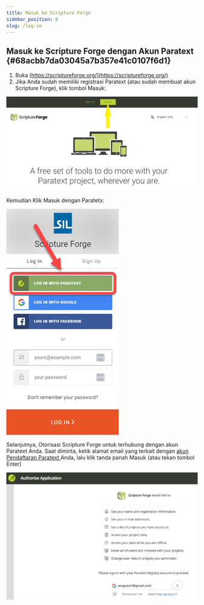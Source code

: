 ```yaml
---
title: Masuk ke Scripture Forge
sidebar_position: 0
slug: /log-in
---
```




## Masuk ke Scripture Forge dengan Akun Paratext {#68acbb7da03045a7b357e41c0107f6d1}

1. Buka [https://scriptureforge.org/](https://scriptureforge.org/)
2. Jika Anda sudah memiliki registrasi Paratext (atau sudah membuat akun Scripture Forge), klik tombol Masuk:

![](./1786056439.png)


Kemudian Klik Masuk dengan Paratetx:


![](./1624359167.png)


Selanjutnya, Otorisasi Scripture Forge untuk terhubung dengan akun Paratext Anda. Saat diminta, ketik alamat email yang terkait dengan [akun Pendaftaran Paratext ](https://registry.paratext.org/users/me) Anda, lalu klik tanda panah Masuk (atau tekan tombol Enter)


![](./448045579.png)

